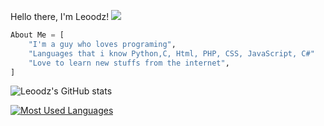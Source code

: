 Hello there, I'm Leoodz!
![](https://komarev.com/ghpvc/?username=leoodz)
```py
About Me = [
    "I'm a guy who loves programing",
    "Languages that i know Python,C, Html, PHP, CSS, JavaScript, C#"
    "Love to learn new stuffs from the internet",
]
```

<p align="center">

![Leoodz's GitHub stats](https://github-readme-stats.vercel.app/api?username=leoodz&show_icons=true&theme=dracula)

[![Most Used Languages](https://github-readme-stats.vercel.app/api/top-langs/?username=leoodz&layout=compact&theme=dracula)](https://github.com/leoodz/github-readme-stats)

<!-- [![Discord Bots](https://top.gg/api/widget/856174195787300905.svg)](https://top.gg/bot/856174195787300905) -->
</p>
